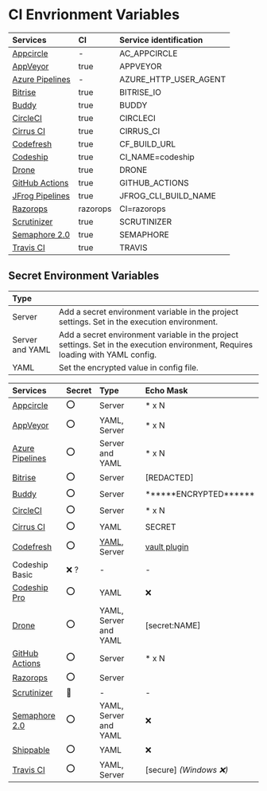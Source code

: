# CI Envrionment Variables

|Services|CI|Service identification|
|:--|:--|:--|
|[Appcircle](https://docs.appcircle.io/environment-variables/appcircle-specific-environment-variables)|-|AC_APPCIRCLE|
|[AppVeyor](https://www.appveyor.com/docs/environment-variables/)|true|APPVEYOR|
|[Azure Pipelines](https://docs.microsoft.com/en-us/azure/devops/pipelines/build/variables?view=azure-devops&tabs=yaml)|-|AZURE_HTTP_USER_AGENT|
|[Bitrise](https://devcenter.bitrise.io/jp/builds/available-environment-variables/)|true|BITRISE_IO|
|[Buddy](https://buddy.works/docs/pipelines/environment-variables#default-environment-variables)|true|BUDDY|
|[CircleCI](https://circleci.com/docs/2.0/env-vars/#built-in-environment-variables)|true|CIRCLECI|
|[Cirrus CI](https://cirrus-ci.org/guide/writing-tasks/#environment-variables)|true|CIRRUS_CI|
|[Codefresh](https://codefresh.io/docs/docs/codefresh-yaml/variables/#exporting-environment-variables-from-a-freestyle-step)|true|CF_BUILD_URL|
|[Codeship](https://documentation.codeship.com/basic/builds-and-configuration/set-environment-variables/)|true|CI_NAME=codeship|
|[Drone](https://0-8-0.docs.drone.io/environment-reference/)|true|DRONE|
|[GitHub Actions](https://help.github.com/ja/actions/automating-your-workflow-with-github-actions/using-environment-variables#default-environment-variables)|true|GITHUB_ACTIONS|
|[JFrog Pipelines](https://www.jfrog.com/confluence/display/JFROG/Pipelines+Environment+Variables)|true|JFROG_CLI_BUILD_NAME|
|[Razorops](https://docs.razorops.com/configuration/environment.html)|razorops|CI=razorops|
|[Scrutinizer](https://scrutinizer-ci.com/docs/build/environment-variables)|true|SCRUTINIZER|
|[Semaphore 2.0](https://docs.semaphoreci.com/ci-cd-environment/environment-variables/)|true|SEMAPHORE|
|[Travis CI](https://docs.travis-ci.com/user/environment-variables/)|true|TRAVIS|

## Secret Environment Variables

|Type||
|:--|:--|
|Server|Add a secret environment variable in the project settings. Set in the execution environment.|
|Server and YAML|Add a secret environment variable in the project settings. Set in the execution environment, Requires loading with YAML config.|
|YAML|Set the encrypted value in config file.|

|Services|Secret|Type|Echo Mask|
|:--|:--|:--|:--|
|[Appcircle](https://docs.appcircle.io/environment-variables/why-to-use-environment-variables-and-secrets)|:o:|Server| * x N |
|[AppVeyor](https://www.appveyor.com/docs/build-configuration/#secure-variables)|:o:|YAML, Server| * x N |
|[Azure Pipelines](https://docs.microsoft.com/en-us/azure/devops/pipelines/process/variables?view=azure-devops&tabs=yaml%2Cbatch#secret-variables)|:o:|Server and YAML| * x N |
|[Bitrise](https://devcenter.bitrise.io/builds/env-vars-secret-env-vars/#about-secrets)|:o:|Server| \[REDACTED\] |
|[Buddy](https://buddy.works/docs/pipelines/handling-secrets#environment-variables-encryption)|:o:|Server| \*\*\*\*\*\*ENCRYPTED\*\*\*\*\*\* |
|[CircleCI](https://circleci.com/docs/2.0/env-vars/)|:o:|Server| * x N |
|[Cirrus CI](https://cirrus-ci.org/guide/writing-tasks/#encrypted-variables)|:o:|YAML|SECRET|
|[Codefresh](https://codefresh.io/docs/docs/configure-ci-cd-pipeline/shared-configuration/)|:o:|[YAML](https://codefresh-io.github.io/cli/contexts/create-context/create-secret-yaml-context/), Server|[vault plugin](https://codefresh.io/docs/docs/yaml-examples/examples/vault-secrets-in-the-pipeline/)|
|Codeship Basic|:x: ?|-|-|
|[Codeship Pro](https://documentation.codeship.com/pro/builds-and-configuration/environment-variables/#encrypting-your-environment-variables)|:o:|YAML|:x:|
|[Drone](https://docs.drone.io/secret/)|:o:|YAML, Server and YAML|\[secret:NAME\]|
|[GitHub Actions](https://help.github.com/en/actions/automating-your-workflow-with-github-actions/creating-and-using-encrypted-secrets)|:o:|Server| * x N |
|[Razorops](https://docs.razorops.com/configuration/environment.html)|:o:|Server|||
|[Scrutinizer](https://scrutinizer-ci.com/docs/build/environment-variables)|:small_red_triangle:|-|-|
|[Semaphore 2.0](https://docs.semaphoreci.com/guided-tour/environment-variables-and-secrets/)|:o:|YAML, Server and YAML|:x:|
|[Shippable](http://docs.shippable.com/ci/env-vars/#secure-variables)|:o:|YAML|:x:|
|[Travis CI](https://docs.travis-ci.com/user/environment-variables/#encrypting-environment-variables)|:o:|YAML, Server|\[secure\] *(Windows :x:)* |
